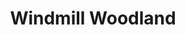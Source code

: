 ---
title: "Windmill Woodland"
address: "Windmill Woodland, c/o Dungannon Park, Dungannon, Tyrone"
tel: "+44 (0)28 8772 7327"
county: "Tyrone"
category: "Parks"
type: "Content"
lat: "54.505088806152344"
lng: "-6.764308929443359"
---